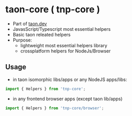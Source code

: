 # taon-core ( tnp-core )

- Part of [taon.dev](https://github.com/darekf77/taon)
- JavasScript/Typescript most essential helpers
- Basic taon releated helpers
- Purpose:
  + lightweight most essential helpers library
  + crossplatform helpers for NodeJs/Browser


## Usage
- in taon isomorphic libs/apps or any NodeJS apps/libs:
```ts
import { Helpers } from 'tnp-core';
```

- in any frontend browser apps (except taon lib/apps)
```ts
import { Helpers } from 'tnp-core/browser';
```
